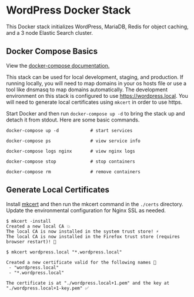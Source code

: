 # WordPress Docker Stack

This Docker stack initializes WordPress, MariaDB, Redis for object caching, and a 3 node Elastic Search cluster.

## Docker Compose Basics

View the [docker-compose documentation.](https://docs.docker.com/compose/)

This stack can be used for local development, staging, and production. If running locally, you will need to map domains in your os hosts file or use a tool like dnsmasq to map domains automatically. The development environment on this stack is configured to use https://wordpress.local. You will need to generate local certificates using ```mkcert``` in order to use https.

Start Docker and then run ```docker-compose up -d``` to bring the stack up and detach it from stdout. Here are some basic commands.

```
docker-compose up -d            # start services

docker-compose ps               # view service info

docker-compose logs nginx       # view nginx logs 

docker-compose stop             # stop containers

docker-compose rm               # remove containers
```

## Generate Local Certificates

Install [mkcert](https://github.com/FiloSottile/mkcert#installation) and then run the mkcert command in the ```./certs``` directory. Update the environmental configuration for Nginx SSL as needed.

```
$ mkcert -install
Created a new local CA 💥
The local CA is now installed in the system trust store! ⚡️
The local CA is now installed in the Firefox trust store (requires browser restart)! 🦊

$ mkcert wordpress.local "*.wordpress.local"

Created a new certificate valid for the following names 📜
 - "wordpress.local"
 - "*.wordpress.local"

The certificate is at "./wordpress.local+1.pem" and the key at "./wordpress.local+1-key.pem" ✅
```
